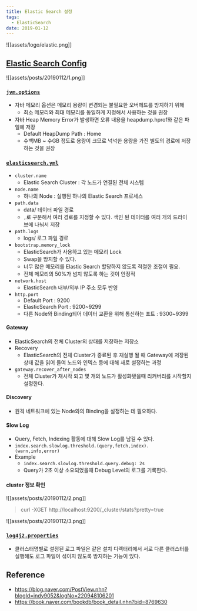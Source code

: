 ```yaml
---
title: Elastic Search 설정
tags:
  - ElasticSearch
date: 2019-01-12
---
```


![[assets/logo/elastic.png]]

## [Elastic Search Config](https://www.elastic.co/guide/en/elasticsearch/reference/current/settings.html)
![[assets/posts/20190112/1.png]]

### [`jvm.options`](https://www.elastic.co/guide/en/elasticsearch/reference/current/jvm-options.html)
- 자바 메모리 옵션은 메모리 용량이 변경되는 불필요한 오버헤드를 방지하기 위해
    - 최소 메모리와 최대 메모리를 동일하게 지정해서 사용하는 것을 권장
- 자바 Heap Memory Error가 발생하면 오류 내용을 heapdump.hprof와 같은 파일에 저장
    - Default HeapDump Path : Home
    - 수백MB ~ 수GB 정도로 용량이 크므로 넉넉한 용량을 가진 별도의 경로에 저장하는 것을 권장

### [`elasticsearch.yml`](https://www.elastic.co/guide/en/elasticsearch/reference/current/important-settings.html)
- `cluster.name`
    - Elastic Search Cluster : 각 노드가 연결된 전체 시스템
- `node.name`
    - 하나의 Node : 실행된 하나의 Elastic Search 프로세스
- `path.data`
    - data/ 데이터 파일 경로
    - `,`로 구분해서 여러 경로를 지정할 수 있다. 색인 된 데이터를 여러 개의 드라이브에 나눠서 저장
- `path.logs`
    - logs/ 로그 파일 경로
- `bootstrap.memory_lock`
    - ElasticSearch가 사용하고 있는 메모리 Lock
    - Swap을 방지할 수 있다.
    - 너무 많은 메모리를 Elastic Search 할당하지 않도록 적절한 조절이 필요.
    - 전체 메모리의 50%가 넘지 않도록 하는 것이 안정적
- `network.host`
    - ElasticSearch 내부/외부 IP 주소 모두 반영
- `http.port`
    - Default Port : 9200
    - ElasticSearch Port : 9200~9299
    - 다른 Node와 Binding되어 데이터 교환을 위해 통신하는 포트 : 9300~9399

#### Gateway
- ElasticSearch의 전체 Cluster의 상태를 저장하는 저장소
- Recovery
    - ElasticSearch의 전체 Cluster가 종료된 후 재실행 될 때 Gateway에 저장된 상태 값을 읽어 들여 노드와 인덱스 등에 대해 새로 설정하는 과정
- `gateway.recover_after_nodes`
    - 전체 Cluster가 재시작 되고 몇 개의 노드가 활성화됐을때 리커버리를 시작할지 설정한다.

#### Discovery
- 원격 네트워크에 있는 Node와의 Binding을 설정하는 데 필요하다.

#### Slow Log
- Query, Fetch, Indexing 활동에 대해 Slow Log를 남길 수 있다.
- `index.search.slowlog.threshold.(query,fetch,index).(warn,info,error)`
- Example
    - `index.search.slowlog.threshold.query.debug: 2s`
    - Query가 2초 이상 소요되었을때 Debug Level의 로그를 기록한다.

#### cluster 정보 확인
![[assets/posts/20190112/2.png]]

> curl -XGET http://localhost:9200/_cluster/stats\?pretty=true

![[assets/posts/20190112/3.png]]



### [`log4j2.properties`](https://www.elastic.co/guide/en/elasticsearch/reference/current/logging.html)
- 클러스터명별로 설정된 로그 파일은 같은 설치 디렉터리에서 서로 다른 클러스터를 실행해도 로그 파일이 섞이지 않도록 방지하는 기능이 있다.



## Reference
- <https://blog.naver.com/PostView.nhn?blogId=indy9052&logNo=220948106201>
- <https://book.naver.com/bookdb/book_detail.nhn?bid=8769630>

